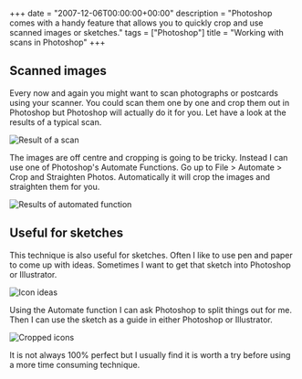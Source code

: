 +++
date = "2007-12-06T00:00:00+00:00"
description = "Photoshop comes with a handy feature that allows you to quickly crop and use scanned images or sketches."
tags = ["Photoshop"]
title = "Working with scans in Photoshop"
+++

## Scanned images

Every now and again you might want to scan photographs or postcards using your
scanner. You could scan them one by one and crop them out in Photoshop but
Photoshop will actually do it for you. Let have a look at the results of a
typical scan.

![Result of a scan][1]

The images are off centre and cropping is going to be tricky. Instead I can use
one of Photoshop's Automate Functions. Go up to File > Automate > Crop and
Straighten Photos. Automatically it will crop the images and straighten them for
you.

![Results of automated function][2]

## Useful for sketches

This technique is also useful for sketches. Often I like to use pen and paper to
come up with ideas. Sometimes I want to get that sketch into Photoshop or
Illustrator.

![Icon ideas][3]

Using the Automate function I can ask Photoshop to split things out for me. Then
I can use the sketch as a guide in either Photoshop or Illustrator.

![Cropped icons][4]

It is not always 100% perfect but I usually find it is worth a try before using
a more time consuming technique.

[1]: /images/articles/photos.webp
[2]: /images/articles/cropped_photos.webp
[3]: /images/articles/icon_ideas.webp
[4]: /images/articles/cropped_ideas.webp
